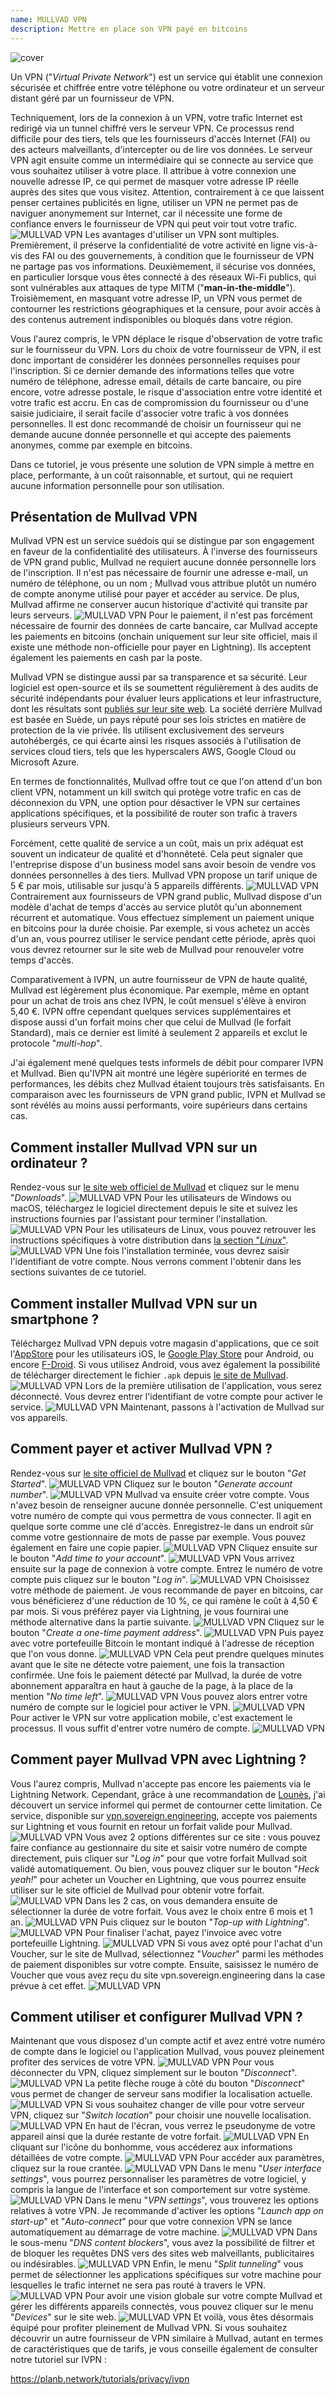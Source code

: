 ```yaml
---
name: MULLVAD VPN
description: Mettre en place son VPN payé en bitcoins
---
```

![cover](assets/cover.webp)

Un VPN ("*Virtual Private Network*") est un service qui établit une connexion sécurisée et chiffrée entre votre téléphone ou votre ordinateur et un serveur distant géré par un fournisseur de VPN.

Techniquement, lors de la connexion à un VPN, votre trafic Internet est redirigé via un tunnel chiffré vers le serveur VPN. Ce processus rend difficile pour des tiers, tels que les fournisseurs d'accès Internet (FAI) ou des acteurs malveillants, d'intercepter ou de lire vos données. Le serveur VPN agit ensuite comme un intermédiaire qui se connecte au service que vous souhaitez utiliser à votre place. Il attribue à votre connexion une nouvelle adresse IP, ce qui permet de masquer votre adresse IP réelle auprès des sites que vous visitez. Attention, contrairement à ce que laissent penser certaines publicités en ligne, utiliser un VPN ne permet pas de naviguer anonymement sur Internet, car il nécessite une forme de confiance envers le fournisseur de VPN qui peut voir tout votre trafic.
![MULLVAD VPN](assets/fr/01.webp)
Les avantages d'utiliser un VPN sont multiples. Premièrement, il préserve la confidentialité de votre activité en ligne vis-à-vis des FAI ou des gouvernements, à condition que le fournisseur de VPN ne partage pas vos informations. Deuxièmement, il sécurise vos données, en particulier lorsque vous êtes connecté à des réseaux Wi-Fi publics, qui sont vulnérables aux attaques de type MITM ("**man-in-the-middle**"). Troisièmement, en masquant votre adresse IP, un VPN vous permet de contourner les restrictions géographiques et la censure, pour avoir accès à des contenus autrement indisponibles ou bloqués dans votre région.

Vous l'aurez compris, le VPN déplace le risque d'observation de votre trafic sur le fournisseur du VPN. Lors du choix de votre fournisseur de VPN, il est donc important de considérer les données personnelles requises pour l'inscription. Si ce dernier demande des informations telles que votre numéro de téléphone, adresse email, détails de carte bancaire, ou pire encore, votre adresse postale, le risque d'association entre votre identité et votre trafic est accru. En cas de compromission du fournisseur ou d'une saisie judiciaire, il serait facile d'associer votre trafic à vos données personnelles. Il est donc recommandé de choisir un fournisseur qui ne demande aucune donnée personnelle et qui accepte des paiements anonymes, comme par exemple en bitcoins.

Dans ce tutoriel, je vous présente une solution de VPN simple à mettre en place, performante, à un coût raisonnable, et surtout, qui ne requiert aucune information personnelle pour son utilisation.

## Présentation de Mullvad VPN

Mullvad VPN est un service suédois qui se distingue par son engagement en faveur de la confidentialité des utilisateurs. À l'inverse des fournisseurs de VPN grand public, Mullvad ne requiert aucune donnée personnelle lors de l'inscription. Il n'est pas nécessaire de fournir une adresse e-mail, un numéro de téléphone, ou un nom ; Mullvad vous attribue plutôt un numéro de compte anonyme utilisé pour payer et accéder au service. De plus, Mullvad affirme ne conserver aucun historique d'activité qui transite par leurs serveurs.
![MULLVAD VPN](assets/notext/02.webp)
Pour le paiement, il n'est pas forcément nécessaire de fournir des données de carte bancaire, car Mullvad accepte les paiements en bitcoins (onchain uniquement sur leur site officiel, mais il existe une méthode non-officielle pour payer en Lightning). Ils acceptent également les paiements en cash par la poste.

Mullvad VPN se distingue aussi par sa transparence et sa sécurité. Leur logiciel est open-source et ils se soumettent régulièrement à des audits de sécurité indépendants pour évaluer leurs applications et leur infrastructure, dont les résultats sont [publiés sur leur site web](https://mullvad.net/fr/blog/tag/audits). La société derrière Mullvad est basée en Suède, un pays réputé pour ses lois strictes en matière de protection de la vie privée. Ils utilisent exclusivement des serveurs autohébergés, ce qui écarte ainsi les risques associés à l'utilisation de services cloud tiers, tels que les hyperscalers AWS, Google Cloud ou Microsoft Azure.

En termes de fonctionnalités, Mullvad offre tout ce que l'on attend d'un bon client VPN, notamment un kill switch qui protège votre trafic en cas de déconnexion du VPN, une option pour désactiver le VPN sur certaines applications spécifiques, et la possibilité de router son trafic à travers plusieurs serveurs VPN.

Forcément, cette qualité de service a un coût, mais un prix adéquat est souvent un indicateur de qualité et d'honnêteté. Cela peut signaler que l'entreprise dispose d'un business model sans avoir besoin de vendre vos données personnelles à des tiers. Mullvad VPN propose un tarif unique de 5 € par mois, utilisable sur jusqu'à 5 appareils différents.
![MULLVAD VPN](assets/notext/03.webp)
Contrairement aux fournisseurs de VPN grand public, Mullvad dispose d'un modèle d'achat de temps d'accès au service plutôt qu'un abonnement récurrent et automatique. Vous effectuez simplement un paiement unique en bitcoins pour la durée choisie. Par exemple, si vous achetez un accès d'un an, vous pourrez utiliser le service pendant cette période, après quoi vous devrez retourner sur le site web de Mullvad pour renouveler votre temps d'accès.

Comparativement à IVPN, un autre fournisseur de VPN de haute qualité, Mullvad est légèrement plus économique. Par exemple, même en optant pour un achat de trois ans chez IVPN, le coût mensuel s'élève à environ 5,40 €. IVPN offre cependant quelques services supplémentaires et dispose aussi d'un forfait moins cher que celui de Mullvad (le forfait Standard), mais ce dernier est limité à seulement 2 appareils et exclut le protocole "*multi-hop*".

J'ai également mené quelques tests informels de débit pour comparer IVPN et Mullvad. Bien qu'IVPN ait montré une légère supériorité en termes de performances, les débits chez Mullvad étaient toujours très satisfaisants. En comparaison avec les fournisseurs de VPN grand public, IVPN et Mullvad se sont révélés au moins aussi performants, voire supérieurs dans certains cas.

## Comment installer Mullvad VPN sur un ordinateur ?

Rendez-vous sur [le site web officiel de Mullvad](https://mullvad.net/en/download/) et cliquez sur le menu "*Downloads*".
![MULLVAD VPN](assets/notext/04.webp)
Pour les utilisateurs de Windows ou macOS, téléchargez le logiciel directement depuis le site et suivez les instructions fournies par l'assistant pour terminer l'installation.
![MULLVAD VPN](assets/notext/05.webp)
Pour les utilisateurs de Linux, vous pouvez retrouver les instructions spécifiques à votre distribution dans [la section "*Linux*"](https://mullvad.net/en/download/vpn/linux).
![MULLVAD VPN](assets/notext/06.webp)
Une fois l'installation terminée, vous devrez saisir l'identifiant de votre compte. Nous verrons comment l'obtenir dans les sections suivantes de ce tutoriel.

## Comment installer Mullvad VPN sur un smartphone ?

Téléchargez Mullvad VPN depuis votre magasin d'applications, que ce soit l'[AppStore](https://apps.apple.com/us/app/mullvad-vpn/id1488466513) pour les utilisateurs iOS, le [Google Play Store](https://play.google.com/store/apps/details?id=net.mullvad.mullvadvpn) pour Android, ou encore [F-Droid](https://f-droid.org/packages/net.mullvad.mullvadvpn/). Si vous utilisez Android, vous avez également la possibilité de télécharger directement le fichier `.apk` depuis [le site de Mullvad](https://mullvad.net/en/download/vpn/android).
![MULLVAD VPN](assets/notext/07.webp)
Lors de la première utilisation de l'application, vous serez déconnecté. Vous devrez entrer l'identifiant de votre compte pour activer le service.
![MULLVAD VPN](assets/notext/08.webp)
Maintenant, passons à l'activation de Mullvad sur vos appareils.

## Comment payer et activer Mullvad VPN ?

Rendez-vous sur [le site officiel de Mullvad](https://mullvad.net/) et cliquez sur le bouton "*Get Started*".
![MULLVAD VPN](assets/notext/09.webp)
Cliquez sur le bouton "*Generate account number*".
![MULLVAD VPN](assets/notext/10.webp)
Mullvad va ensuite créer votre compte. Vous n'avez besoin de renseigner aucune donnée personnelle. C'est uniquement votre numéro de compte qui vous permettra de vous connecter. Il agit en quelque sorte comme une clé d'accès. Enregistrez-le dans un endroit sûr comme votre gestionnaire de mots de passe par exemple. Vous pouvez également en faire une copie papier.
![MULLVAD VPN](assets/notext/11.webp)
Cliquez ensuite sur le bouton "*Add time to your account*".
![MULLVAD VPN](assets/notext/12.webp)
Vous arrivez ensuite sur la page de connexion à votre compte. Entrez le numéro de votre compte puis cliquez sur le bouton "*Log in*".
![MULLVAD VPN](assets/notext/13.webp)
Choisissez votre méthode de paiement. Je vous recommande de payer en bitcoins, car vous bénéficierez d'une réduction de 10 %, ce qui ramène le coût à 4,50 € par mois. Si vous préférez payer via Lightning, je vous fournirai une méthode alternative dans la partie suivante.
![MULLVAD VPN](assets/notext/14.webp)
Cliquez sur le bouton "*Create a one-time payment address*".
![MULLVAD VPN](assets/notext/15.webp)
Puis payez avec votre portefeuille Bitcoin le montant indiqué à l'adresse de réception que l'on vous donne.
![MULLVAD VPN](assets/notext/16.webp)
Cela peut prendre quelques minutes avant que le site ne détecte votre paiement, une fois la transaction confirmée. Une fois le paiement détecté par Mullvad, la durée de votre abonnement apparaîtra en haut à gauche de la page, à la place de la mention "*No time left*".
![MULLVAD VPN](assets/notext/17.webp)
Vous pouvez alors entrer votre numéro de compte sur le logiciel pour activer le VPN.
![MULLVAD VPN](assets/notext/18.webp)
Pour activer le VPN sur votre application mobile, c'est exactement le processus. Il vous suffit d'entrer votre numéro de compte.
![MULLVAD VPN](assets/notext/19.webp)
## Comment payer Mullvad VPN avec Lightning ?

Vous l'aurez compris, Mullvad n'accepte pas encore les paiements via le Lightning Network. Cependant, grâce à une recommandation de [Lounès](https://x.com/louneskmt), j'ai découvert un service informel qui permet de contourner cette limitation. Ce service, disponible sur [vpn.sovereign.engineering](https://vpn.sovereign.engineering/), accepte vos paiements sur Lightning et vous fournit en retour un forfait valide pour Mullvad.
![MULLVAD VPN](assets/notext/20.webp)
Vous avez 2 options différentes sur ce site : vous pouvez faire confiance au gestionnaire du site et saisir votre numéro de compte directement, puis cliquer sur "*Log in*" pour que votre forfait Mullvad soit validé automatiquement. Ou bien, vous pouvez cliquer sur le bouton "*Heck yeah!*" pour acheter un Voucher en Lightning, que vous pourrez ensuite utiliser sur le site officiel de Mullvad pour obtenir votre forfait.
![MULLVAD VPN](assets/notext/21.webp)
Dans les 2 cas, on vous demandera ensuite de sélectionner la durée de votre forfait. Vous avez le choix entre 6 mois et 1 an.
![MULLVAD VPN](assets/notext/22.webp)
Puis cliquez sur le bouton "*Top-up with Lightning*".
![MULLVAD VPN](assets/notext/23.webp)
Pour finaliser l'achat, payez l'invoice avec votre portefeuille Lightning. 
![MULLVAD VPN](assets/notext/24.webp)
Si vous avez opté pour l'achat d'un Voucher, sur le site de Mullvad, sélectionnez "*Voucher*" parmi les méthodes de paiement disponibles sur votre compte. Ensuite, saisissez le numéro de Voucher que vous avez reçu du site vpn.sovereign.engineering dans la case prévue à cet effet.
![MULLVAD VPN](assets/notext/25.webp)
## Comment utiliser et configurer Mullvad VPN ?

Maintenant que vous disposez d'un compte actif et avez entré votre numéro de compte dans le logiciel ou l'application Mullvad, vous pouvez pleinement profiter des services de votre VPN.
![MULLVAD VPN](assets/notext/26.webp)
Pour vous déconnecter du VPN, cliquez simplement sur le bouton "*Disconnect*".
![MULLVAD VPN](assets/notext/27.webp)
La petite flèche rouge à côté du bouton "*Disconnect*" vous permet de changer de serveur sans modifier la localisation actuelle.
![MULLVAD VPN](assets/notext/28.webp)
Si vous souhaitez changer de ville pour votre serveur VPN, cliquez sur "*Switch location*" pour choisir une nouvelle localisation.
![MULLVAD VPN](assets/notext/29.webp)
En haut de l'écran, vous verrez le pseudonyme de votre appareil ainsi que la durée restante de votre forfait.
![MULLVAD VPN](assets/notext/30.webp)
En cliquant sur l'icône du bonhomme, vous accéderez aux informations détaillées de votre compte.
![MULLVAD VPN](assets/notext/31.webp)
Pour accéder aux paramètres, cliquez sur la roue crantée.
![MULLVAD VPN](assets/notext/32.webp)
Dans le menu "*User interface settings*", vous pourrez personnaliser les paramètres de votre logiciel, y compris la langue de l'interface et son comportement sur votre système.
![MULLVAD VPN](assets/notext/33.webp)
Dans le menu "*VPN settings*", vous trouverez les options relatives à votre VPN. Je recommande d'activer les options "*Launch app on start-up*" et "*Auto-connect*" pour que votre connexion VPN se lance automatiquement au démarrage de votre machine.
![MULLVAD VPN](assets/notext/34.webp)
Dans le sous-menu "*DNS content blockers*", vous avez la possibilité de filtrer et de bloquer les requêtes DNS vers des sites web malveillants, publicitaires ou indésirables.
![MULLVAD VPN](assets/notext/35.webp)
Enfin, le menu "*Split tunneling*" vous permet de sélectionner les applications spécifiques sur votre machine pour lesquelles le trafic internet ne sera pas routé à travers le VPN.
![MULLVAD VPN](assets/notext/36.webp)
Pour avoir une vision globale sur votre compte Mullvad et gérer les différents appareils connectés, vous pouvez cliquer sur le menu "*Devices*" sur le site web.
![MULLVAD VPN](assets/notext/37.webp)
Et voilà, vous êtes désormais équipé pour profiter pleinement de Mullvad VPN. Si vous souhaitez découvrir un autre fournisseur de VPN similaire à Mullvad, autant en termes de caractéristiques que de tarifs, je vous conseille également de consulter notre tutoriel sur IVPN :

https://planb.network/tutorials/privacy/ivpn
